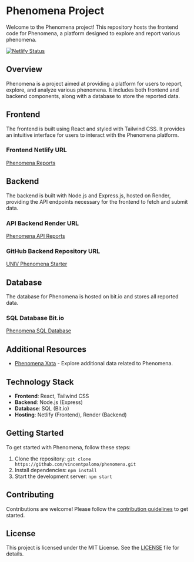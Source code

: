 # Phenomena Project

Welcome to the Phenomena project! This repository hosts the frontend code for Phenomena, a platform designed to explore and report various phenomena.

[![Netlify Status](https://api.netlify.com/api/v1/badges/973fb878-20c4-4304-a9f9-187bdd28959b/status.svg)](https://app.netlify.com/sites/phenomena-reports/deploys)

## Overview

Phenomena is a project aimed at providing a platform for users to report, explore, and analyze various phenomena. It includes both frontend and backend components, along with a database to store the reported data.

## Frontend

The frontend is built using React and styled with Tailwind CSS. It provides an intuitive interface for users to interact with the Phenomena platform.

### Frontend Netlify URL

[Phenomena Reports](https://phenomena-reports.netlify.app)

## Backend

The backend is built with Node.js and Express.js, hosted on Render, providing the API endpoints necessary for the frontend to fetch and submit data.

### API Backend Render URL

[Phenomena API Reports](https://phenomena-gmx2.onrender.com/api/reports)

### GitHub Backend Repository URL

[UNIV Phenomena Starter](https://github.com/vincentpalomo/UNIV_Phenomena_Starter)

## Database

The database for Phenomena is hosted on bit.io and stores all reported data.

### SQL Database Bit.io

[Phenomena SQL Database](https://bit.io/vincentpalomo/phenomena)

## Additional Resources

- [Phenomena Xata](https://Vincent-s-workspace-58b3k1.us-east-1.xata.sh/db/phenomena:main) - Explore additional data related to Phenomena.

## Technology Stack

- **Frontend**: React, Tailwind CSS
- **Backend**: Node.js (Express)
- **Database**: SQL (Bit.io)
- **Hosting**: Netlify (Frontend), Render (Backend)

## Getting Started

To get started with Phenomena, follow these steps:

1. Clone the repository: `git clone https://github.com/vincentpalomo/phenomena.git`
2. Install dependencies: `npm install`
3. Start the development server: `npm start`

## Contributing

Contributions are welcome! Please follow the [contribution guidelines](CONTRIBUTING.md) to get started.

## License

This project is licensed under the MIT License. See the [LICENSE](LICENSE) file for details.
